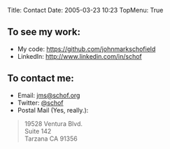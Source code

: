 Title: Contact
Date: 2005-03-23 10:23
TopMenu: True

## To see my work:

* My code: <https://github.com/johnmarkschofield>
* LinkedIn: <http://www.linkedin.com/in/schof>

## To contact me:

-   Email: jms@schof.org
-   Twitter: [@schof](http://twitter.com/schof)
-   Postal Mail (Yes, really.):
> 19528 Ventura Blvd.  
> Suite 142  
> Tarzana CA 91356

